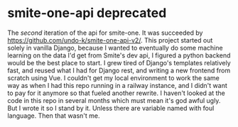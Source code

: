 # smite-one-api deprecated

The *second* iteration of the api for smite-one. It was succeeded by https://github.com/undo-k/smite-one-api-v2/. This project started out solely in vanilla Django, because I wanted to eventually do some machine learning on the data I'd get from Smite's dev api, I figured a python backend would be the best place to start. I grew tired of Django's templates relatively fast, and reused what I had for Django rest, and writing a new frontend from scratch using Vue. I couldn't get my local environment to work the same way as when I had this repo running in a railway instance, and I didn't want to pay for it anymore so that fueled another rewrite. I haven't looked at the code in this repo in several months which must mean it's god awful ugly. But I wrote it so I stand by it. Unless there are variable named with foul language. Then that wasn't me. 
